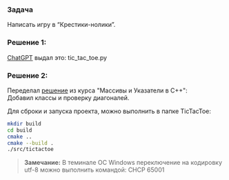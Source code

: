 ### Задача
Написать игру в “Крестики-нолики”.

### Решение 1:
[ChatGPT](https://t.me/GPTChatRBot) выдал это: tic_tac_toe.py

### Решение 2:
Переделал [решение](https://github.com/pvplpt/h0mew0rk/tree/main/Cpp/Массивы%20и%20Указатели%20в%20C%2B%2B/Урок3/Задание2) из курса "Массивы и Указатели в C++":  
Добавил классы и проверку диагоналей.

Для сброки и запуска проекта, можно выполнить в папке TicTacToe:
```bash
mkdir build  
cd build  
cmake ..  
cmake --build .  
./src/tictactoe  
```
> **Замечание:** В теминале ОС Windows переключение на кодировку utf-8 можно выполнить командой: CHCP 65001
